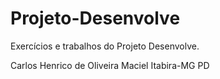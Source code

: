 # Projeto-Desenvolve
Exercícios e trabalhos do Projeto Desenvolve.


Carlos Henrico de Oliveira Maciel
Itabira-MG
PD
